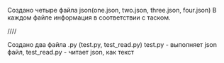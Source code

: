 Создано четыре файла json(one.json, two.json, three.json, four.json)
В каждом файле информация в соответствии с таском.

////

Создано два файла .py (test.py, test_read.py)
test.py - выполняет json файл,
test_read.py - читает json, как текст